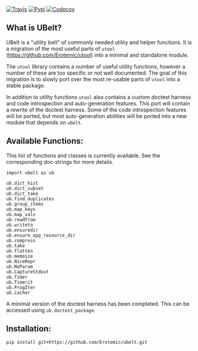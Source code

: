 [![Travis](https://img.shields.io/travis/Erotemic/ubelt.svg)](https://travis-ci.org/Erotemic/ubelt)
[![Pypi](https://img.shields.io/pypi/v/ubelt.svg)](https://pypi.python.org/pypi/ubelt)
[![Codecov](https://codecov.io/github/Erotemic/ubelt/badge.svg?branch=master&service=github)](https://codecov.io/github/Erotemic/ubelt?branch=master)


## What is UBelt?
UBelt is a "utility belt" of commonly needed utility and helper functions.
It is a migration of the most useful parts of `utool`
  (https://github.com/Erotemic/utool) into a minimal and standalone module.

The `utool` library contains a number of useful utility functions, however a
number of these are too specific or not well documented. The goal of this
migration is to slowly port over the most re-usable parts of `utool` into a
stable package.

In addition to utility functions `utool` also contains a custom doctest
  harness and code introspection and auto-generation features.
This port will contain a rewrite of the doctest harness.
Some of the code introspection features will be ported, but most
  auto-generation abilities will be ported into a new module that depends on
  `ubelt`.

## Available Functions:
This list of functions and classes is currently available. 
See the corresponding doc-strings for more details.

```
import ubelt as ub

ub.dict_hist
ub.dict_subset
ub.dict_take
ub.find_duplicates
ub.group_items
ub.map_keys
ub.map_vals
ub.readfrom
ub.writeto
ub.ensuredir
ub.ensure_app_resource_dir
ub.compress
ub.take
ub.flatten
ub.memoize
ub.NiceRepr
ub.NoParam
ub.CaptureStdout
ub.Timer
ub.Timerit
ub.ProgIter
ub.Cacher
```

A minimal version of the doctest harness has been completed.
This can be accessed using `ub.doctest_package`.

## Installation:
```
pip install git+https://github.com/Erotemic/ubelt.git
```
